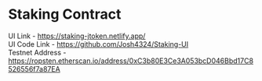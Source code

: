 # Staking Contract

UI Link - https://staking-jtoken.netlify.app/ <br>
UI Code Link - https://github.com/Josh4324/Staking-UI <br>
Testnet Address - https://ropsten.etherscan.io/address/0xC3b80E3Ce3A053bcD046Bbd17C8526556f7a87EA
